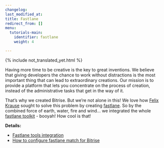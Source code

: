 ```yaml
---
changelog: 
last_modified_at: 
title: Fastlane
redirect_from: []
menu:
  tutorials-main:
    identifier: fastlane
    weight: 4

---
```

{% include not_translated_yet.html %}

Having more time to be creative is the key to great inventions. We believe that giving developers the chance to work without distractions is the most important thing that can lead to extraordinary creations. Our mission is to provide a platform that lets you concentrate on the process of creation, instead of the administrative tasks that get in the way of it.

That’s why we created Bitrise. But we’re not alone in this! We love how [Felix Krause](https://krausefx.com/) sought to solve this problem by creating [fastlane](https://fastlane.tools/). So by the combined force of earth, water, fire and wind… we integrated the whole [fastlane toolkit](https://fastlane.tools/) - booyah! How cool is that!

**Details:**

* [Fastlane tools integration](/jp/tutorials/fastlane/fastlane-tools-integration/)
* [How to configure fastlane match for Bitrise](/jp/tutorials/fastlane/how-to-configure-fastlane-match-for-bitrise/)
